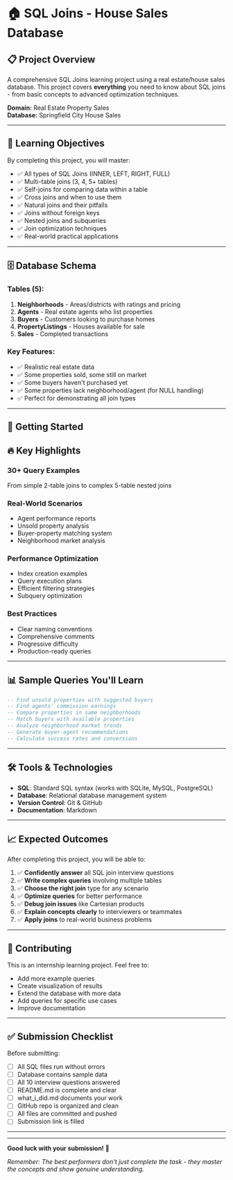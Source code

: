 # 🏠 SQL Joins - House Sales Database

## 📋 Project Overview

A comprehensive SQL Joins learning project using a real estate/house sales database. This project covers **everything** you need to know about SQL joins - from basic concepts to advanced optimization techniques.

**Domain:** Real Estate Property Sales  
**Database:** Springfield City House Sales  

---

## 🎯 Learning Objectives

By completing this project, you will master:
- ✅ All types of SQL Joins (INNER, LEFT, RIGHT, FULL)
- ✅ Multi-table joins (3, 4, 5+ tables)
- ✅ Self-joins for comparing data within a table
- ✅ Cross joins and when to use them
- ✅ Natural joins and their pitfalls
- ✅ Joins without foreign keys
- ✅ Nested joins and subqueries
- ✅ Join optimization techniques
- ✅ Real-world practical applications

---


## 🗄️ Database Schema

### Tables (5):

1. **Neighborhoods** - Areas/districts with ratings and pricing
2. **Agents** - Real estate agents who list properties
3. **Buyers** - Customers looking to purchase homes
4. **PropertyListings** - Houses available for sale
5. **Sales** - Completed transactions


### Key Features:
- ✅ Realistic real estate data
- ✅ Some properties sold, some still on market
- ✅ Some buyers haven't purchased yet
- ✅ Some properties lack neighborhood/agent (for NULL handling)
- ✅ Perfect for demonstrating all join types

---

## 🚀 Getting Started


## 🔥 Key Highlights

### 30+ Query Examples
From simple 2-table joins to complex 5-table nested joins

### Real-World Scenarios
- Agent performance reports
- Unsold property analysis
- Buyer-property matching system
- Neighborhood market analysis

### Performance Optimization
- Index creation examples
- Query execution plans
- Efficient filtering strategies
- Subquery optimization

### Best Practices
- Clear naming conventions
- Comprehensive comments
- Progressive difficulty
- Production-ready queries

---

## 📊 Sample Queries You'll Learn

```sql
-- Find unsold properties with suggested buyers
-- Find agents' commission earnings
-- Compare properties in same neighborhoods
-- Match buyers with available properties
-- Analyze neighborhood market trends
-- Generate buyer-agent recommendations
-- Calculate success rates and conversions
```

---

## 🛠️ Tools & Technologies

- **SQL**: Standard SQL syntax (works with SQLite, MySQL, PostgreSQL)
- **Database**: Relational database management system
- **Version Control**: Git & GitHub
- **Documentation**: Markdown

---

## 📈 Expected Outcomes

After completing this project, you will be able to:

1. ✅ **Confidently answer** all SQL join interview questions
2. ✅ **Write complex queries** involving multiple tables
3. ✅ **Choose the right join** type for any scenario
4. ✅ **Optimize queries** for better performance
5. ✅ **Debug join issues** like Cartesian products
6. ✅ **Explain concepts clearly** to interviewers or teammates
7. ✅ **Apply joins** to real-world business problems

---


## 🤝 Contributing

This is an internship learning project. Feel free to:
- Add more example queries
- Create visualization of results
- Extend the database with more data
- Add queries for specific use cases
- Improve documentation

---

## ✅ Submission Checklist

Before submitting:
- [ ] All SQL files run without errors
- [ ] Database contains sample data
- [ ] All 10 interview questions answered
- [ ] README.md is complete and clear
- [ ] what_i_did.md documents your work
- [ ] GitHub repo is organized and clean
- [ ] All files are committed and pushed
- [ ] Submission link is filled

---

---

**Good luck with your submission! 🚀**

*Remember: The best performers don't just complete the task - they master the concepts and show genuine understanding.*
